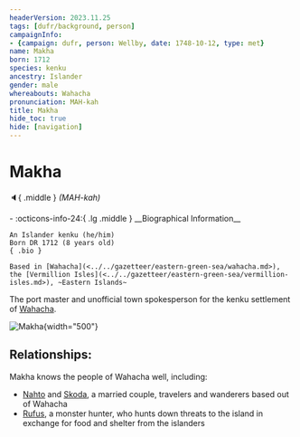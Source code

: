 ```yaml
---
headerVersion: 2023.11.25
tags: [dufr/background, person]
campaignInfo:
- {campaign: dufr, person: Wellby, date: 1748-10-12, type: met}
name: Makha
born: 1712
species: kenku
ancestry: Islander
gender: male
whereabouts: Wahacha
pronunciation: MAH-kah
title: Makha
hide_toc: true
hide: [navigation]
---
```

# Makha
:speaker:{ .middle } *(MAH-kah)*  
<div class="grid cards ext-narrow-margin ext-one-column" markdown>
- :octicons-info-24:{ .lg .middle } __Biographical Information__

    An Islander kenku (he/him)  
    Born DR 1712 (8 years old)  
    { .bio }

    Based in [Wahacha](<../../gazetteer/eastern-green-sea/wahacha.md>), the [Vermillion Isles](<../../gazetteer/eastern-green-sea/vermillion-isles.md>), ~Eastern Islands~
</div>



The port master and unofficial town spokesperson for the kenku settlement of [Wahacha](<../../gazetteer/eastern-green-sea/wahacha.md>).  

![Makha](../../assets/makha.png){width="500"}

## Relationships:
Makha knows the people of Wahacha well, including:
- [Nahto](<./nahto.md>) and [Skoda](<./skoda.md>), a married couple, travelers and wanderers based out of Wahacha
- [Rufus](<../pcs/dunmar-fellowship/guests/rufus.md>), a monster hunter, who hunts down threats to the island in exchange for food and shelter from the islanders


